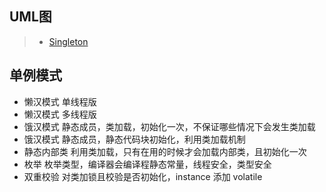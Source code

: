 ## UML图
>   * [Singleton](./singleton.jpg)

## 单例模式
* 懒汉模式 单线程版
* 懒汉模式 多线程版
* 饿汉模式 静态成员，类加载，初始化一次，不保证哪些情况下会发生类加载
* 饿汉模式 静态成员，静态代码块初始化，利用类加载机制
* 静态内部类 利用类加载，只有在用的时候才会加载内部类，且初始化一次
* 枚举 枚举类型，编译器会编译程静态常量，线程安全，类型安全
* 双重校验 对类加锁且校验是否初始化，instance 添加 volatile